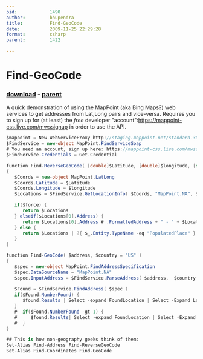 ```yaml
---
pid:            1490
author:         bhupendra
title:          Find-GeoCode
date:           2009-11-25 22:29:28
format:         csharp
parent:         1422

---
```


# Find-GeoCode

### [download](//scripts/1490.cs) - [parent](//scripts/1422.md)

A quick demonstration of using the MapPoint (aka Bing Maps?) web services to get addresses from Lat,Long pairs and vice-versa. Requires you to sign up for (at least) the _free_ developer "account":https://mappoint-css.live.com/mwssignup in order to use the API.

```csharp
$mappoint = New-WebServiceProxy http://staging.mappoint.net/standard-30/mappoint.wsdl -Namespace MapPoint
$FindService = new-object MapPoint.FindServiceSoap
# You need an account, sign up here: https://mappoint-css.live.com/mwssignup
$FindService.Credentials = Get-Credential 

function Find-ReverseGeoCode( [double]$Latitude, [double]$longitude, [switch]$force  ) 
{
   $Coords = new-object MapPoint.LatLong
   $Coords.Latitude = $Latitude
   $Coords.Longitude = $longitude
   $Locations = $FindService.GetLocationInfo( $Coords, "MapPoint.NA", $null)

   if($force) {
      return $Locations
   } elseif($Locations[0].Address) {
      return $Locations[0].Address # .FormattedAddress + " - " + $Locations[0].Address.CountryRegion
   } else {
      return $Locations | ?{ $_.Entity.TypeName -eq "PopulatedPlace" } # | %{ $_.Entity.DisplayName }
   }
}

function Find-GeoCode( $address, $country = "US" ) 
{
   $spec = new-object MapPoint.FindAddressSpecification
   $spec.DataSourceName = "MapPoint.NA"
   $spec.InputAddress = $FindService.ParseAddress( $address,  $country )
   
   $Found = $FindService.FindAddress( $spec )
   if($Found.NumberFound) {
      $found.Results | Select -expand FoundLocation | Select -Expand LatLong
   }
   #  if($Found.NumberFound -gt 1) {
   #     $found.Results| Select -expand FoundLocation | Select -Expand Address
   #  }
}

## This is how non-geography geeks think of them:
Set-Alias Find-Address Find-ReverseGeoCode
Set-Alias Find-Coordinates Find-GeoCode
```

